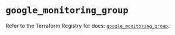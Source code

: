 # `google_monitoring_group`

Refer to the Terraform Registry for docs: [`google_monitoring_group`](https://registry.terraform.io/providers/hashicorp/google-beta/5.30.0/docs/resources/google_monitoring_group).
